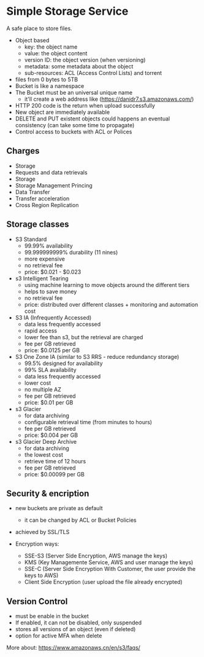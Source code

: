 
# Simple Storage Service

A safe place to store files.

- Object based
	- key: the object name
	- value: the object content
	- version ID: the object version (when versioning)
	- metadata: some metadata about the object
	- sub-resources: ACL (Access Control Lists) and torrent
- files from 0 bytes to 5TB
- Bucket is like a namespace
- The Bucket must be an universal unique name
	- it'll create a web address like (https://danidr7.s3.amazonaws.com/)
- HTTP 200 code is the return when upload successfully
- New object are immediately available
- DELETE and PUT existent objects could happens an eventual consistency (can take some time to propagate)
- Control access to buckets with ACL or Polices

## Charges

- Storage
- Requests and data retrievals
- Storage
- Storage Management Princing
- Data Transfer
- Transfer acceleration
- Cross Region Replication

## Storage classes

- S3 Standard
	- 99.99% availability
	- 99.999999999% durability (11 nines)
	- more expensive
	- no retrieval fee
	- price: $0.021 - $0.023
- s3 Intelligent Tearing
	- using machine learning to move objects around the different tiers
	- helps to save money
	- no retrieval fee
	- price: distributed over different classes + monitoring and automation cost
- S3 IA (Infrequently Accessed)
	- data less frequently accessed
	- rapid access
	- lower fee than s3, but the retrieval are charged
	- fee per GB retrieved
	- price: $0.0125 per GB
- S3 One Zone IA (similar to S3 RRS - reduce redundancy storage)
	- 99.5% designed for availability
	- 99% SLA availability
	- data less frequently accessed
	- lower cost
	- no multiple AZ
	- fee per GB retrieved
	- price: $0.01 per GB
- s3 Glacier
	- for data archiving
	- configurable retrieval time (from minutes to hours)
	- fee per GB retrieved
	- price: $0.004 per GB
- s3 Glacier Deep Archive
	- for data archiving
	- the lowest cost
	- retrieve time of 12 hours
	- fee per GB retrieved
	- price: $0.00099 per GB

## Security & encription

- new buckets are private as default
	- it can be changed by ACL or Bucket Policies
- achieved by SSL/TLS

- Encryption ways:
	- SSE-S3 (Server Side Encryption, AWS manage the keys)
	- KMS (Key Managemente Service, AWS and user manage the keys)
	- SSE-C (Server Side Encryption With Customer, the user provide the keys to AWS)
	- Client Side Encryption (user upload the file already encrypted)

## Version Control

- must be enable in the bucket
- If enabled, it can not be disabled, only suspended
- stores all versions of an object (even if deleted)
- option for active MFA when delete

More about: https://www.amazonaws.cn/en/s3/faqs/
